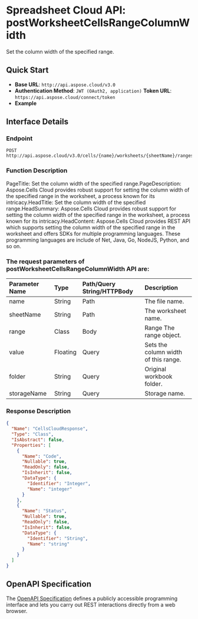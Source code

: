 # **Spreadsheet Cloud API: postWorksheetCellsRangeColumnWidth**

Set the column width of the specified range. 

## **Quick Start**

- **Base URL**: `http://api.aspose.cloud/v3.0`
- **Authentication Method**: `JWT (OAuth2, application)`  **Token URL**: `https://api.aspose.cloud/connect/token`
- **Example** 
<script src="https://gist.github.com/aspose-cells-cloud-gists/8a5b324fdf3e574dbd747c1a1e24b05d.js?file=Example30_PostWorksheetCellsRangeColumnWidth.cs"></script>

## **Interface Details**

### **Endpoint** 

```
POST http://api.aspose.cloud/v3.0/cells/{name}/worksheets/{sheetName}/ranges/columnWidth
```

### **Function Description**
PageTitle: Set the column width of the specified range.PageDescription: Aspose.Cells Cloud provides robust support for setting the column width of the specified range in the worksheet, a process known for its intricacy.HeadTitle: Set the column width of the specified range.HeadSummary: Aspose.Cells Cloud provides robust support for setting the column width of the specified range in the worksheet, a process known for its intricacy.HeadContent: Aspose.Cells Cloud provides REST API which supports setting the column width of the specified range in the worksheet and offers SDKs for multiple programming languages. These programming languages are include of Net, Java, Go, NodeJS, Python, and so on.

### The request parameters of **postWorksheetCellsRangeColumnWidth** API are: 

| Parameter Name | Type | Path/Query String/HTTPBody | Description | 
| :- | :- | :- |:- | 
|name|String|Path|The file name.|
|sheetName|String|Path|The worksheet name.|
|range|Class|Body|Range The range object.|
|value|Floating|Query|Sets the column width of this range.|
|folder|String|Query|Original workbook folder.|
|storageName|String|Query|Storage name.|


### **Response Description**
```json
{
  "Name": "CellsCloudResponse",
  "Type": "Class",
  "IsAbstract": false,
  "Properties": [
    {
      "Name": "Code",
      "Nullable": true,
      "ReadOnly": false,
      "IsInherit": false,
      "DataType": {
        "Identifier": "Integer",
        "Name": "integer"
      }
    },
    {
      "Name": "Status",
      "Nullable": true,
      "ReadOnly": false,
      "IsInherit": false,
      "DataType": {
        "Identifier": "String",
        "Name": "string"
      }
    }
  ]
}
```

## OpenAPI Specification

The [OpenAPI Specification](https://reference.aspose.cloud/cells/#/RangesController/PostWorksheetCellsRangeColumnWidth) defines a publicly accessible programming interface and lets you carry out REST interactions directly from a web browser.


